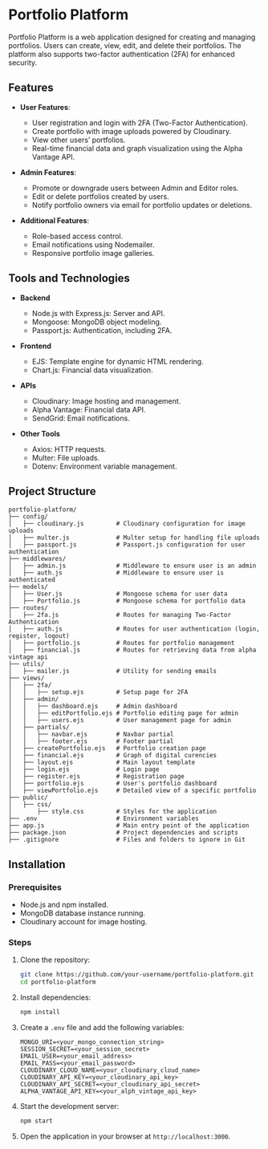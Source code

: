 # Portfolio Platform

Portfolio Platform is a web application designed for creating and managing portfolios.
Users can create, view, edit, and delete their portfolios. The platform also supports two-factor authentication (2FA) for enhanced security.

## Features

- **User Features**:

  - User registration and login with 2FA (Two-Factor Authentication).
  - Create portfolio with image uploads powered by Cloudinary.
  - View other users’ portfolios.
  - Real-time financial data and graph visualization using the Alpha Vantage API.

- **Admin Features**:

  - Promote or downgrade users between Admin and Editor roles.
  - Edit or delete portfolios created by users.
  - Notify portfolio owners via email for portfolio updates or deletions.

- **Additional Features**:
  - Role-based access control.
  - Email notifications using Nodemailer.
  - Responsive portfolio image galleries.

## Tools and Technologies

- **Backend**
  
  - Node.js with Express.js: Server and API.
  - Mongoose: MongoDB object modeling.
  - Passport.js: Authentication, including 2FA.
 
- **Frontend**
  
  - EJS: Template engine for dynamic HTML rendering.
  - Chart.js: Financial data visualization.
    
- **APIs**
  
  - Cloudinary: Image hosting and management.
  - Alpha Vantage: Financial data API.
  - SendGrid: Email notifications.

- **Other Tools**
  
  - Axios: HTTP requests.
  - Multer: File uploads.
  - Dotenv: Environment variable management.
    
## Project Structure

```
portfolio-platform/
├── config/
│   ├── cloudinary.js         # Cloudinary configuration for image uploads
│   ├── multer.js             # Multer setup for handling file uploads
│   ├── passport.js           # Passport.js configuration for user authentication
├── middlewares/
│   ├── admin.js              # Middleware to ensure user is an admin
│   ├── auth.js               # Middleware to ensure user is authenticated
├── models/
│   ├── User.js               # Mongoose schema for user data
│   ├── Portfolio.js          # Mongoose schema for portfolio data
├── routes/
│   ├── 2fa.js                # Routes for managing Two-Factor Authentication
│   ├── auth.js               # Routes for user authentication (login, register, logout)
│   ├── portfolio.js          # Routes for portfolio management
│   ├── financial.js          # Routes for retrieving data from alpha vintage api
├── utils/
│   ├── mailer.js             # Utility for sending emails
├── views/
│   ├── 2fa/
│   │   ├── setup.ejs         # Setup page for 2FA
│   ├── admin/
│   │   ├── dashboard.ejs     # Admin dashboard
│   │   ├── editPortfolio.ejs # Portfolio editing page for admin
│   │   ├── users.ejs         # User management page for admin
│   ├── partials/
│   │   ├── navbar.ejs        # Navbar partial
│   │   ├── footer.ejs        # Footer partial
│   ├── createPortfolio.ejs   # Portfolio creation page
│   ├── financial.ejs         # Graph of digital curencies
│   ├── layout.ejs            # Main layout template
│   ├── login.ejs             # Login page
│   ├── register.ejs          # Registration page
│   ├── portfolio.ejs         # User's portfolio dashboard
│   ├── viewPortfolio.ejs     # Detailed view of a specific portfolio
├── public/
│   ├── css/
│       ├── style.css         # Styles for the application
├── .env                      # Environment variables
├── app.js                    # Main entry point of the application
├── package.json              # Project dependencies and scripts
├── .gitignore                # Files and folders to ignore in Git
```

## Installation

### Prerequisites

- Node.js and npm installed.
- MongoDB database instance running.
- Cloudinary account for image hosting.

### Steps

1. Clone the repository:

   ```bash
   git clone https://github.com/your-username/portfolio-platform.git
   cd portfolio-platform
   ```

2. Install dependencies:

   ```bash
   npm install
   ```

3. Create a `.env` file and add the following variables:

   ```env
   MONGO_URI=<your_mongo_connection_string>
   SESSION_SECRET=<your_session_secret>
   EMAIL_USER=<your_email_address>
   EMAIL_PASS=<your_email_password>
   CLOUDINARY_CLOUD_NAME=<your_cloudinary_cloud_name>
   CLOUDINARY_API_KEY=<your_cloudinary_api_key>
   CLOUDINARY_API_SECRET=<your_cloudinary_api_secret>
   ALPHA_VANTAGE_API_KEY=<your_alph_vintage_api_key>
   ```

4. Start the development server:

   ```bash
   npm start
   ```

5. Open the application in your browser at `http://localhost:3000`.
